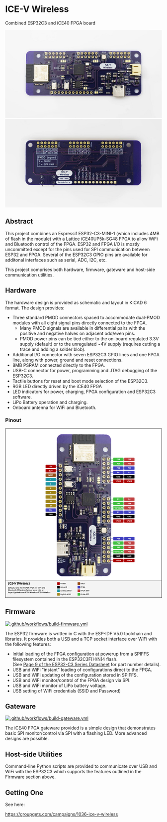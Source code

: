 # ICE-V Wireless
Combined ESP32C3 and iCE40 FPGA board

<img src="docs/ice-v_front.jpg" width="640" />
<img src="docs/ice-v_back.jpg" width="640" />

## Abstract
This project combines an Espressif ESP32-C3-MINI-1 (which includes 4MB of
flash in the module) with a Lattice iCE40UP5k-SG48 FPGA to allow WiFi and
Bluetooth control of the FPGA. ESP32 and FPGA I/O is mostly uncommitted
except for the pins used for SPI communication between ESP32 and FPGA.
Several of the ESP32C3 GPIO pins are available for additonal interfaces
such as serial, ADC, I2C, etc.

This project comprises both hardware, firmware, gateware and host-side
communication utilities.

## Hardware
The hardware design is provided as schematic and layout in KiCAD 6 format.
The design provides:
* Three standard PMOD connectors spaced to accommodate
dual-PMOD modules with all eight signal pins directly connected to the
FPGA.
  * Many PMOD signals are available in differential pairs with the positive
and negative halves on adjacent odd/even pins.
  * PMOD power pins can be tied either to the on-board regulated 3.3V supply
(default) or to the unregulated ~4V supply (requires cutting a trace and adding
a solder blob).
* Additional I/O connector with seven ESP32C3 GPIO lines and one FPGA
line, along with power, ground and reset connections.
* 8MB PSRAM connected directly to the FPGA.
* USB-C connector for power, programming and JTAG debugging of the ESP32C3.
* Tactile buttons for reset and boot mode selection of the ESP32C3.
* RGB LED directly driven by the iCE40 FPGA
* LED indicators for power, charging, FPGA configuration and ESP32C3 software.
* LiPo Battery operation and charging.
* Onboard antenna for WiFi and Bluetooth.

### Pinout
<img src="docs/pinout.png" width="640" />

## Firmware

[![.github/workflows/build-firmware.yml](https://github.com/ICE-V-Wireless/ICE-V-Wireless/actions/workflows/build-firmware.yml/badge.svg)](https://github.com/ICE-V-Wireless/ICE-V-Wireless/actions/workflows/build-firmware.yml)

The ESP32 firmware is written in C with the ESP-IDF V5.0 toolchain and
libraries. It provides both a USB and a TCP socket interface over WiFi with the
following features:
* Initial loading of the FPGA configuration at powerup from a SPIFFS filesystem
contained in the ESP32C3F[H/N]4 flash. 
<br/>(See [Page 9 of the ESP32-C3 Series Datasheet](https://www.espressif.com/sites/default/files/documentation/esp32-c3_datasheet_en.pdf#page=9)
for part number details).
* USB and WiFi "instant" loading of configurations direct to the FPGA.
* USB and WiFi updating of the configuration stored in SPIFFS.
* USB and WiFi monitor/control of the FPGA design via SPI.
* USB and WiFi monitor of LiPo battery voltage.
* USB setting of WiFi credentials (SSID and Password)

## Gateware

[![.github/workflows/build-gateware.yml](https://github.com/ICE-V-Wireless/ICE-V-Wireless/actions/workflows/build-gateware.yml/badge.svg)](https://github.com/ICE-V-Wireless/ICE-V-Wireless/actions/workflows/build-gateware.yml)

The iCE40 FPGA gateware provided is a simple design that demonstrates basic
SPI monitor/control via SPI with a flashing LED. More advanced designs are
possible.

## Host-side Utilities
Command-line Python scripts are provided to communicate over USB and WiFi
with the ESP32C3 which supports the features outlined in the Firmware section
above.

## Getting One
See here:

https://groupgets.com/campaigns/1036-ice-v-wireless

